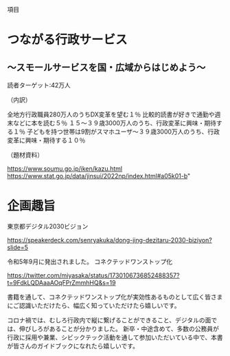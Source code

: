 項目

# つながる行政サービス

## ～スモールサービスを国・広域からはじめよう～

読者ターゲット:42万人

（内訳）

全地方行政職員280万人のうちDX変革を望む１％
比較的読書が好きで通勤や週末などに本を読む５％
１５～３９歳3000万人のうち、行政変革に興味・期待する１％
子どもを持つ世帯は9割がスマホユーザ～３９歳3000万人のうち、行政変革に興味・期待する１０％

（題材資料）

https://www.soumu.go.jp/iken/kazu.html
https://www.stat.go.jp/data/jinsui/2022np/index.html#a05k01-b"

# 企画趣旨

東京都デジタル2030ビジョン

https://speakerdeck.com/senryakuka/dong-jing-dezitaru-2030-biziyon?slide=5

令和5年9月に発出されました。
コネクテッドワンストップ化

https://twitter.com/miyasaka/status/1730106736852488357?t=9FdkLQDAaaAOqFPrZmmhHQ&s=19

書籍を通して、コネクテッドワンストップ化が実効性あるものとして広く皆さまにご認識いただけたら、幅広く知っていただけたら嬉しいです。

コロナ禍では、むしろ行政内で縦に繋げることができること、デジタルの面では、伸びしろがあることが分かりました。
新卒・中途含めて、多数の公務員が行政に採用や兼業、シビックテック活動を通して参加いただいている中で、本書が皆さんのガイドブックになれたら嬉しいです。

